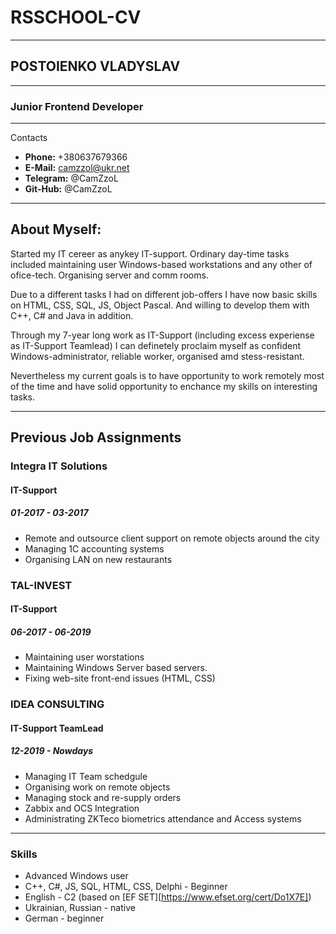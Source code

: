 # RSSCHOOL-CV
---
## POSTOIENKO VLADYSLAV
---
### Junior Frontend Developer

***
Contacts
* **Phone:** +380637679366
* **E-Mail:** camzzol@ukr.net
* **Telegram:** @CamZzoL
* **Git-Hub:** @CamZzoL


---
## About Myself:
Started my IT cereer as anykey IT-support. Ordinary day-time tasks included maintaining user Windows-based workstations and any other of ofice-tech. Organising server and comm rooms.


Due to a different tasks I had on different job-offers I have now basic skills on HTML, CSS, SQL, JS, Object Pascal. And willing to develop them with C++, C# and Java in addition.


Through my 7-year long work as IT-Support (including excess experiense as IT-Support Teamlead) I can definetely proclaim myself as confident Windows-administrator, reliable worker, organised amd stess-resistant. 


Nevertheless my current goals is to have opportunity to work remotely most of the time and have solid opportunity to enchance my skills on interesting tasks.

---

## Previous Job Assignments


### Integra IT Solutions

#### IT-Support
##### 01-2017 - 03-2017
* Remote and outsource client support on remote objects around the city
* Managing 1C accounting systems
* Organising LAN on new restaurants


### TAL-INVEST

#### IT-Support
##### 06-2017 - 06-2019

* Maintaining user worstations
* Maintaining Windows Server based servers.
* Fixing web-site front-end issues (HTML, CSS)

### IDEA CONSULTING

#### IT-Support TeamLead
##### 12-2019 - Nowdays

* Managing IT Team schedgule
* Organising work on remote objects
* Managing stock and re-supply orders
* Zabbix and OCS Integration
* Administrating ZKTeco biometrics attendance and Access systems

---

### Skills

* Advanced Windows user
* C++, C#, JS, SQL, HTML, CSS, Delphi - Beginner
* English - C2 (based on [EF SET][https://www.efset.org/cert/Do1X7E])
* Ukrainian, Russian - native
* German - beginner
